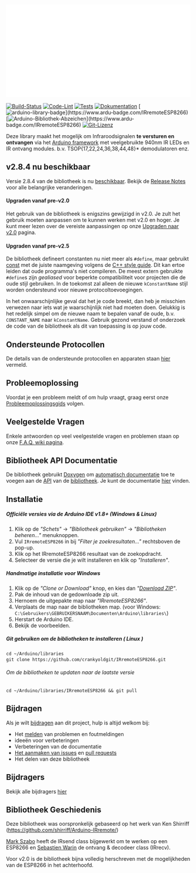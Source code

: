 ![IRremoteESP8266 Library](./assets/images/banner.svg)

[![Build-Status](https://github.com/crankyoldgit/IRremoteESP8266/actions/workflows/Build.yml/badge.svg)](../../actions/workflows/Build.yml/badge.svg)
[![Code-Lint](https://github.com/crankyoldgit/IRremoteESP8266/actions/workflows/Lint.yml/badge.svg)](../../actions/workflows/Lint.yml)
[![Tests](https://github.com/crankyoldgit/IRremoteESP8266/actions/workflows/UnitTests.yml/badge.svg)](../../ctions/workflows/UnitTests.yml)
[![Dokumentation](https://github.com/crankyoldgit/IRremoteESP8266/actions/workflows/Documentation.yml/badge.svg)](../../actions/workflows/Documentation.yml)
[![arduino-library-badge](https://www.ardu-badge.com/badge/IRremoteESP8266.svg?)](https://www.ardu-badge.com/IRremoteESP8266)
[![Arduino-Bibliothek-Abzeichen](https://www.ardu-badge.com/badge/IRremoteESP8266.svg?)](https://www.ardu-badge.com/IRremoteESP8266)
[![Git-Lizenz](https://gitlicense.com/badge/crankyoldgit/IRremoteESP8266)](https://gitlicense.com/license/crankyoldgit/IRremoteESP8266)

Deze library maakt het mogelijk om Infraroodsignalen **te versturen en ontvangen** via het [Arduino framework](https://www.arduino.cc/) met veelgebruikte 940nm IR LEDs en IR ontvang modules. b.v. TSOP{17,22,24,36,38,44,48}* demodulatoren enz.

## v2.8.4 nu beschikbaar
Versie 2.8.4 van de bibliotheek is nu [beschikbaar](https://github.com/crankyoldgit/IRremoteESP8266/releases/latest). Bekijk de [Release Notes](ReleaseNotes.md) voor alle belangrijke veranderingen.

#### Upgraden vanaf pre-v2.0
Het gebruik van de bibliotheek is enigszins gewijzigd in v2.0. Je zult het gebruik moeten aanpassen om te kunnen werken met v2.0 en hoger. Je kunt meer lezen over de vereiste aanpassingen op onze [Upgraden naar v2.0](https://github.com/crankyoldgit/IRremoteESP8266/wiki/Upgrading-to-v2.0) pagina.

#### Upgraden vanaf pre-v2.5
De bibliotheek defineert constanten nu niet meer als `#define`, maar gebruikt
[const](https://google.github.io/styleguide/cppguide.html#Constant_Names) met
de juiste naamgeving volgens de
[C++ style guide](https://google.github.io/styleguide/cppguide.html).
Dit kan ertoe leiden dat oude programma's niet compileren.
De meest extern gebruikte `#define`s  zijn _gealiased_ voor beperkte
compatibiliteit voor projecten die de oude stijl gebruiken. In de toekomst zal alleen de
nieuwe `kConstantName` stijl worden ondersteund voor nieuwe protocoltoevoegingen.

In het onwaarschijnlijke geval dat het je code breekt, dan heb je misschien verwezen naar
iets wat je waarschijnlijk niet had moeten doen. Gelukkig is het redelijk simpel om de nieuwe naam
te bepalen vanaf de oude, b.v. `CONSTANT_NAME` naar `kConstantName`.
Gebruik gezond verstand of onderzoek de code van de bibliotheek als dit van toepassing is op jouw code.

## Ondersteunde Protocollen
De details van de ondersteunde protocollen en apparaten staan
[hier](https://github.com/crankyoldgit/IRremoteESP8266/blob/master/SupportedProtocols.md) vermeld.

## Probleemoplossing
Voordat je een probleem meldt of om hulp vraagt, graag eerst onze [Probleemoplossingsgids](https://github.com/crankyoldgit/IRremoteESP8266/wiki/Troubleshooting-Guide) volgen.

## Veelgestelde Vragen
Enkele antwoorden op veel veelgestelde vragen en problemen staan op onze [F.A.Q. wiki pagina](https://github.com/crankyoldgit/IRremoteESP8266/wiki/Frequently-Asked-Questions).

## Bibliotheek API Documentatie
De bibliotheek gebruikt [Doxygen](https://www.doxygen.nl/index.html) om [automatisch documentatie](https://crankyoldgit.github.io/IRremoteESP8266/doxygen/html/) toe te voegen aan de [API](https://en.wikipedia.org/wiki/Application_programming_interface) van de [bibliotheek](https://crankyoldgit.github.io/IRremoteESP8266/doxygen/html/).
Je kunt de documentatie [hier](https://crankyoldgit.github.io/IRremoteESP8266/doxygen/html/) vinden.

## Installatie
##### Officiële versies via de Arduino IDE v1.8+ (Windows & Linux)
1. Klik op de _"Schets"_ -> _"Bibliotheek gebruiken"_ -> _"Bibliotheken beheren..."_ menuknoppen.
1. Vul `IRremoteESP8266` in bij _"Filter je zoekresultaten..."_ rechtsboven de pop-up.
1. Klik op het IRremoteESP8266 resultaat van de zoekopdracht.
1. Selecteer de versie die je wilt installeren en klik op _"Installeren"_.

##### Handmatige installatie voor Windows
1. Klik op de _"Clone or Download"_ knop, en kies dan _"[Download ZIP](https://github.com/crankyoldgit/IRremoteESP8266/archive->master.zip)"_.
1. Pak de inhoud van de gedownloade zip uit.
1. Hernoem de uitgepakte map naar _"IRremoteESP8266"_.
1. Verplaats de map naar de bibliotheken map. (voor Windows: `C:\Gebruikers\GEBRUIKERSNAAM\Documenten\Arduino\libraries\`)
1. Herstart de Arduino IDE.
1. Bekijk de voorbeelden.

##### Git gebruiken om de bibliotheken te installeren ( Linux )
```
cd ~/Arduino/libraries
git clone https://github.com/crankyoldgit/IRremoteESP8266.git
```
###### Om de bibliotheken te updaten naar de laatste versie
```
cd ~/Arduino/libraries/IRremoteESP8266 && git pull
```

## Bijdragen
Als je wilt [bijdragen](.github/CONTRIBUTING.md#how-can-i-contribute) aan dit project, hulp is altijd welkom bij:
- Het [melden](.github/CONTRIBUTING.md#reporting-bugs) van problemen en foutmeldingen
- ideeën voor verbeteringen
- Verbeteringen van de documentatie
- [Het aanmaken van issues](.github/CONTRIBUTING.md#reporting-bugs) en [pull requests](.github/CONTRIBUTING.md#pull-requests)
- Het delen van deze bibliotheek

## Bijdragers
Bekijk alle bijdragers [hier](.github/Contributors.md)

## Bibliotheek Geschiedenis
Deze bibliotheek was oorspronkelijk gebaseerd op het werk van Ken Shirriff (https://github.com/shirriff/Arduino-IRremote/)

[Mark Szabo](https://github.com/crankyoldgit/IRremoteESP8266) heeft de IRsend class bijgewerkt om te werken op een ESP8266 en [Sebastien Warin](https://github.com/sebastienwarin/IRremoteESP8266) de ontvang & decodeer class (IRrecv).

Voor v2.0 is de bibliotheek bijna volledig herschreven met de mogelijkheden van de ESP8266 in het achterhoofd.
